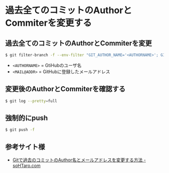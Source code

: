 # 過去全てのコミットのAuthorとCommiterを変更する

## 過去全てのコミットのAuthorとCommiterを変更

```sh
$ git filter-branch -f --env-filter "GIT_AUTHOR_NAME='<AUTHORNAME>'; GIT_AUTHOR_EMAIL='<MAIL@ADDR>'; GIT_COMMITTER_NAME='<AUTHORNAME>'; GIT_COMMITTER_EMAIL='<MAIL@ADDR>';" HEAD
```

* `<AUTHORNAME>` = GtiHubのユーザ名
* `<MAIL@ADDR>` = GitHubに登録したメールアドレス

## 変更後のAuthorとCommiterを確認する

```sh
$ git log --pretty=full
```

## 強制的にpush

```sh
$ git push -f
```

## 参考サイト様

* [Gitで過去のコミットのAuthor名とメールアドレスを変更する方法 \- soHTaro\.com](http://sohtaro.com/blog/2017/06/11/git-author-email-replace/)